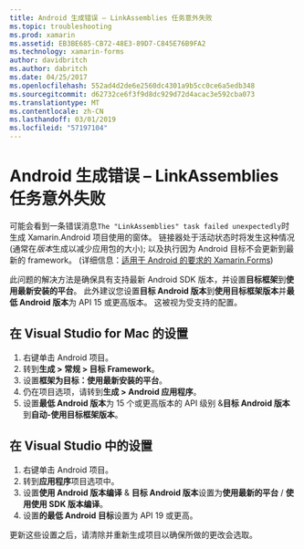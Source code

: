 ```yaml
---
title: Android 生成错误 – LinkAssemblies 任务意外失败
ms.topic: troubleshooting
ms.prod: xamarin
ms.assetid: EB3BE685-CB72-48E3-89D7-C845E76B9FA2
ms.technology: xamarin-forms
author: davidbritch
ms.author: dabritch
ms.date: 04/25/2017
ms.openlocfilehash: 552ad4d2de6e2560dc4301a9b5cc0ce6a5edb348
ms.sourcegitcommit: d62732ce6f3f9d8dc929d72d4acac3e592cba073
ms.translationtype: MT
ms.contentlocale: zh-CN
ms.lasthandoff: 03/01/2019
ms.locfileid: "57197104"
---
```

# <a name="android-build-error--the-linkassemblies-task-failed-unexpectedly"></a>Android 生成错误 – LinkAssemblies 任务意外失败

可能会看到一条错误消息`The "LinkAssemblies" task failed unexpectedly`时生成 Xamarin.Android 项目使用的窗体。 链接器处于活动状态时将发生这种情况 (通常在*版本*生成以减少应用包的大小); 以及执行因为 Android 目标不会更新到最新的 framework。 (详细信息：[适用于 Android 的要求的 Xamarin.Forms](~/get-started/requirements.md#android))

此问题的解决方法是确保具有支持最新 Android SDK 版本，并设置**目标框架**到**使用最新安装的平台**。 此外建议您设置**目标 Android 版本**到**使用目标框架版本**并**最低 Android 版本**为 API 15 或更高版本。 这被视为受支持的配置。

## <a name="setting-in-visual-studio-for-mac"></a>在 Visual Studio for Mac 的设置

1.  右键单击 Android 项目。
2.  转到**生成 > 常规 > 目标 Framework**。
3.  设置**框架为目标：使用最新安装的平台**。
4.  仍在项目选项，请转到**生成 > Android 应用程序**。
5.  设置**最低 Android 版本**为 15 个或更高版本的 API 级别 &**目标 Android 版本**到**自动-使用目标框架版本**。

## <a name="setting-in-visual-studio"></a>在 Visual Studio 中的设置

1.  右键单击 Android 项目。
2.  转到**应用程序**项目选项中。
3.  设置**使用 Android 版本编译** & **目标 Android 版本**设置为**使用最新的平台** / **使用使用 SDK 版本编译**。
4.  设置**的最低 Android 目标**设置为 API 19 或更高。

更新这些设置之后，请清除并重新生成项目以确保所做的更改会选取。

